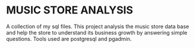 # MUSIC STORE ANALYSIS
A collection of my sql files.
This project analysis the music store data base and help the store to understand its business growth by answering simple questions.
Tools used are postgresql and pgadmin.
